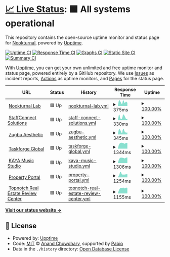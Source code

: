 # [📈 Live Status](https://Nookturnal.github.io/upptime): <!--live status--> **🟩 All systems operational**

This repository contains the open-source uptime monitor and status page for [Nookturnal](https://Nookturnal.github.io/upptime), powered by [Upptime](https://github.com/upptime/upptime).

[![Uptime CI](https://github.com/Nookturnal/upptime/workflows/Uptime%20CI/badge.svg)](https://github.com/Nookturnal/upptime/actions?query=workflow%3A%22Uptime+CI%22)
[![Response Time CI](https://github.com/Nookturnal/upptime/workflows/Response%20Time%20CI/badge.svg)](https://github.com/Nookturnal/upptime/actions?query=workflow%3A%22Response+Time+CI%22)
[![Graphs CI](https://github.com/Nookturnal/upptime/workflows/Graphs%20CI/badge.svg)](https://github.com/Nookturnal/upptime/actions?query=workflow%3A%22Graphs+CI%22)
[![Static Site CI](https://github.com/Nookturnal/upptime/workflows/Static%20Site%20CI/badge.svg)](https://github.com/Nookturnal/upptime/actions?query=workflow%3A%22Static+Site+CI%22)
[![Summary CI](https://github.com/Nookturnal/upptime/workflows/Summary%20CI/badge.svg)](https://github.com/Nookturnal/upptime/actions?query=workflow%3A%22Summary+CI%22)

With [Upptime](https://upptime.js.org), you can get your own unlimited and free uptime monitor and status page, powered entirely by a GitHub repository. We use [Issues](https://github.com/Nookturnal/upptime/issues) as incident reports, [Actions](https://github.com/Nookturnal/upptime/actions) as uptime monitors, and [Pages](https://Nookturnal.github.io/upptime) for the status page.

<!--start: status pages-->
<!-- This summary is generated by Upptime (https://github.com/upptime/upptime) -->
<!-- Do not edit this manually, your changes will be overwritten -->
<!-- prettier-ignore -->
| URL | Status | History | Response Time | Uptime |
| --- | ------ | ------- | ------------- | ------ |
| <img alt="" src="https://icons.duckduckgo.com/ip3/www.nookturnal.com.ico" height="13"> [Nookturnal Lab](https://www.nookturnal.com/) | 🟩 Up | [nookturnal-lab.yml](https://github.com/nookturnal/nookturnal-upptime/commits/HEAD/history/nookturnal-lab.yml) | <details><summary><img alt="Response time graph" src="./graphs/nookturnal-lab/response-time-week.png" height="20"> 375ms</summary><br><a href="https://status.nookturnal.com/history/nookturnal-lab"><img alt="Response time 327" src="https://img.shields.io/endpoint?url=https%3A%2F%2Fraw.githubusercontent.com%2Fnookturnal%2Fnookturnal-upptime%2FHEAD%2Fapi%2Fnookturnal-lab%2Fresponse-time.json"></a><br><a href="https://status.nookturnal.com/history/nookturnal-lab"><img alt="24-hour response time 896" src="https://img.shields.io/endpoint?url=https%3A%2F%2Fraw.githubusercontent.com%2Fnookturnal%2Fnookturnal-upptime%2FHEAD%2Fapi%2Fnookturnal-lab%2Fresponse-time-day.json"></a><br><a href="https://status.nookturnal.com/history/nookturnal-lab"><img alt="7-day response time 375" src="https://img.shields.io/endpoint?url=https%3A%2F%2Fraw.githubusercontent.com%2Fnookturnal%2Fnookturnal-upptime%2FHEAD%2Fapi%2Fnookturnal-lab%2Fresponse-time-week.json"></a><br><a href="https://status.nookturnal.com/history/nookturnal-lab"><img alt="30-day response time 306" src="https://img.shields.io/endpoint?url=https%3A%2F%2Fraw.githubusercontent.com%2Fnookturnal%2Fnookturnal-upptime%2FHEAD%2Fapi%2Fnookturnal-lab%2Fresponse-time-month.json"></a><br><a href="https://status.nookturnal.com/history/nookturnal-lab"><img alt="1-year response time 327" src="https://img.shields.io/endpoint?url=https%3A%2F%2Fraw.githubusercontent.com%2Fnookturnal%2Fnookturnal-upptime%2FHEAD%2Fapi%2Fnookturnal-lab%2Fresponse-time-year.json"></a></details> | <details><summary><a href="https://status.nookturnal.com/history/nookturnal-lab">100.00%</a></summary><a href="https://status.nookturnal.com/history/nookturnal-lab"><img alt="All-time uptime 100.00%" src="https://img.shields.io/endpoint?url=https%3A%2F%2Fraw.githubusercontent.com%2Fnookturnal%2Fnookturnal-upptime%2FHEAD%2Fapi%2Fnookturnal-lab%2Fuptime.json"></a><br><a href="https://status.nookturnal.com/history/nookturnal-lab"><img alt="24-hour uptime 100.00%" src="https://img.shields.io/endpoint?url=https%3A%2F%2Fraw.githubusercontent.com%2Fnookturnal%2Fnookturnal-upptime%2FHEAD%2Fapi%2Fnookturnal-lab%2Fuptime-day.json"></a><br><a href="https://status.nookturnal.com/history/nookturnal-lab"><img alt="7-day uptime 100.00%" src="https://img.shields.io/endpoint?url=https%3A%2F%2Fraw.githubusercontent.com%2Fnookturnal%2Fnookturnal-upptime%2FHEAD%2Fapi%2Fnookturnal-lab%2Fuptime-week.json"></a><br><a href="https://status.nookturnal.com/history/nookturnal-lab"><img alt="30-day uptime 100.00%" src="https://img.shields.io/endpoint?url=https%3A%2F%2Fraw.githubusercontent.com%2Fnookturnal%2Fnookturnal-upptime%2FHEAD%2Fapi%2Fnookturnal-lab%2Fuptime-month.json"></a><br><a href="https://status.nookturnal.com/history/nookturnal-lab"><img alt="1-year uptime 100.00%" src="https://img.shields.io/endpoint?url=https%3A%2F%2Fraw.githubusercontent.com%2Fnookturnal%2Fnookturnal-upptime%2FHEAD%2Fapi%2Fnookturnal-lab%2Fuptime-year.json"></a></details>
| <img alt="" src="https://icons.duckduckgo.com/ip3/www.staffconnect.ph.ico" height="13"> [StaffConnect Solutions](https://www.staffconnect.ph/) | 🟩 Up | [staff-connect-solutions.yml](https://github.com/nookturnal/nookturnal-upptime/commits/HEAD/history/staff-connect-solutions.yml) | <details><summary><img alt="Response time graph" src="./graphs/staff-connect-solutions/response-time-week.png" height="20"> 330ms</summary><br><a href="https://status.nookturnal.com/history/staff-connect-solutions"><img alt="Response time 374" src="https://img.shields.io/endpoint?url=https%3A%2F%2Fraw.githubusercontent.com%2Fnookturnal%2Fnookturnal-upptime%2FHEAD%2Fapi%2Fstaff-connect-solutions%2Fresponse-time.json"></a><br><a href="https://status.nookturnal.com/history/staff-connect-solutions"><img alt="24-hour response time 626" src="https://img.shields.io/endpoint?url=https%3A%2F%2Fraw.githubusercontent.com%2Fnookturnal%2Fnookturnal-upptime%2FHEAD%2Fapi%2Fstaff-connect-solutions%2Fresponse-time-day.json"></a><br><a href="https://status.nookturnal.com/history/staff-connect-solutions"><img alt="7-day response time 330" src="https://img.shields.io/endpoint?url=https%3A%2F%2Fraw.githubusercontent.com%2Fnookturnal%2Fnookturnal-upptime%2FHEAD%2Fapi%2Fstaff-connect-solutions%2Fresponse-time-week.json"></a><br><a href="https://status.nookturnal.com/history/staff-connect-solutions"><img alt="30-day response time 329" src="https://img.shields.io/endpoint?url=https%3A%2F%2Fraw.githubusercontent.com%2Fnookturnal%2Fnookturnal-upptime%2FHEAD%2Fapi%2Fstaff-connect-solutions%2Fresponse-time-month.json"></a><br><a href="https://status.nookturnal.com/history/staff-connect-solutions"><img alt="1-year response time 374" src="https://img.shields.io/endpoint?url=https%3A%2F%2Fraw.githubusercontent.com%2Fnookturnal%2Fnookturnal-upptime%2FHEAD%2Fapi%2Fstaff-connect-solutions%2Fresponse-time-year.json"></a></details> | <details><summary><a href="https://status.nookturnal.com/history/staff-connect-solutions">100.00%</a></summary><a href="https://status.nookturnal.com/history/staff-connect-solutions"><img alt="All-time uptime 100.00%" src="https://img.shields.io/endpoint?url=https%3A%2F%2Fraw.githubusercontent.com%2Fnookturnal%2Fnookturnal-upptime%2FHEAD%2Fapi%2Fstaff-connect-solutions%2Fuptime.json"></a><br><a href="https://status.nookturnal.com/history/staff-connect-solutions"><img alt="24-hour uptime 100.00%" src="https://img.shields.io/endpoint?url=https%3A%2F%2Fraw.githubusercontent.com%2Fnookturnal%2Fnookturnal-upptime%2FHEAD%2Fapi%2Fstaff-connect-solutions%2Fuptime-day.json"></a><br><a href="https://status.nookturnal.com/history/staff-connect-solutions"><img alt="7-day uptime 100.00%" src="https://img.shields.io/endpoint?url=https%3A%2F%2Fraw.githubusercontent.com%2Fnookturnal%2Fnookturnal-upptime%2FHEAD%2Fapi%2Fstaff-connect-solutions%2Fuptime-week.json"></a><br><a href="https://status.nookturnal.com/history/staff-connect-solutions"><img alt="30-day uptime 100.00%" src="https://img.shields.io/endpoint?url=https%3A%2F%2Fraw.githubusercontent.com%2Fnookturnal%2Fnookturnal-upptime%2FHEAD%2Fapi%2Fstaff-connect-solutions%2Fuptime-month.json"></a><br><a href="https://status.nookturnal.com/history/staff-connect-solutions"><img alt="1-year uptime 100.00%" src="https://img.shields.io/endpoint?url=https%3A%2F%2Fraw.githubusercontent.com%2Fnookturnal%2Fnookturnal-upptime%2FHEAD%2Fapi%2Fstaff-connect-solutions%2Fuptime-year.json"></a></details>
| <img alt="" src="https://icons.duckduckgo.com/ip3/www.zugbuaesthetic.com.ico" height="13"> [Zugbu Aesthetic](https://www.zugbuaesthetic.com/) | 🟩 Up | [zugbu-aesthetic.yml](https://github.com/nookturnal/nookturnal-upptime/commits/HEAD/history/zugbu-aesthetic.yml) | <details><summary><img alt="Response time graph" src="./graphs/zugbu-aesthetic/response-time-week.png" height="20"> 345ms</summary><br><a href="https://status.nookturnal.com/history/zugbu-aesthetic"><img alt="Response time 348" src="https://img.shields.io/endpoint?url=https%3A%2F%2Fraw.githubusercontent.com%2Fnookturnal%2Fnookturnal-upptime%2FHEAD%2Fapi%2Fzugbu-aesthetic%2Fresponse-time.json"></a><br><a href="https://status.nookturnal.com/history/zugbu-aesthetic"><img alt="24-hour response time 565" src="https://img.shields.io/endpoint?url=https%3A%2F%2Fraw.githubusercontent.com%2Fnookturnal%2Fnookturnal-upptime%2FHEAD%2Fapi%2Fzugbu-aesthetic%2Fresponse-time-day.json"></a><br><a href="https://status.nookturnal.com/history/zugbu-aesthetic"><img alt="7-day response time 345" src="https://img.shields.io/endpoint?url=https%3A%2F%2Fraw.githubusercontent.com%2Fnookturnal%2Fnookturnal-upptime%2FHEAD%2Fapi%2Fzugbu-aesthetic%2Fresponse-time-week.json"></a><br><a href="https://status.nookturnal.com/history/zugbu-aesthetic"><img alt="30-day response time 318" src="https://img.shields.io/endpoint?url=https%3A%2F%2Fraw.githubusercontent.com%2Fnookturnal%2Fnookturnal-upptime%2FHEAD%2Fapi%2Fzugbu-aesthetic%2Fresponse-time-month.json"></a><br><a href="https://status.nookturnal.com/history/zugbu-aesthetic"><img alt="1-year response time 348" src="https://img.shields.io/endpoint?url=https%3A%2F%2Fraw.githubusercontent.com%2Fnookturnal%2Fnookturnal-upptime%2FHEAD%2Fapi%2Fzugbu-aesthetic%2Fresponse-time-year.json"></a></details> | <details><summary><a href="https://status.nookturnal.com/history/zugbu-aesthetic">100.00%</a></summary><a href="https://status.nookturnal.com/history/zugbu-aesthetic"><img alt="All-time uptime 100.00%" src="https://img.shields.io/endpoint?url=https%3A%2F%2Fraw.githubusercontent.com%2Fnookturnal%2Fnookturnal-upptime%2FHEAD%2Fapi%2Fzugbu-aesthetic%2Fuptime.json"></a><br><a href="https://status.nookturnal.com/history/zugbu-aesthetic"><img alt="24-hour uptime 100.00%" src="https://img.shields.io/endpoint?url=https%3A%2F%2Fraw.githubusercontent.com%2Fnookturnal%2Fnookturnal-upptime%2FHEAD%2Fapi%2Fzugbu-aesthetic%2Fuptime-day.json"></a><br><a href="https://status.nookturnal.com/history/zugbu-aesthetic"><img alt="7-day uptime 100.00%" src="https://img.shields.io/endpoint?url=https%3A%2F%2Fraw.githubusercontent.com%2Fnookturnal%2Fnookturnal-upptime%2FHEAD%2Fapi%2Fzugbu-aesthetic%2Fuptime-week.json"></a><br><a href="https://status.nookturnal.com/history/zugbu-aesthetic"><img alt="30-day uptime 100.00%" src="https://img.shields.io/endpoint?url=https%3A%2F%2Fraw.githubusercontent.com%2Fnookturnal%2Fnookturnal-upptime%2FHEAD%2Fapi%2Fzugbu-aesthetic%2Fuptime-month.json"></a><br><a href="https://status.nookturnal.com/history/zugbu-aesthetic"><img alt="1-year uptime 100.00%" src="https://img.shields.io/endpoint?url=https%3A%2F%2Fraw.githubusercontent.com%2Fnookturnal%2Fnookturnal-upptime%2FHEAD%2Fapi%2Fzugbu-aesthetic%2Fuptime-year.json"></a></details>
| <img alt="" src="https://icons.duckduckgo.com/ip3/www.taskforgeglobal.com.ico" height="13"> [Taskforge Global](https://www.taskforgeglobal.com/) | 🟩 Up | [taskforge-global.yml](https://github.com/nookturnal/nookturnal-upptime/commits/HEAD/history/taskforge-global.yml) | <details><summary><img alt="Response time graph" src="./graphs/taskforge-global/response-time-week.png" height="20"> 1344ms</summary><br><a href="https://status.nookturnal.com/history/taskforge-global"><img alt="Response time 1246" src="https://img.shields.io/endpoint?url=https%3A%2F%2Fraw.githubusercontent.com%2Fnookturnal%2Fnookturnal-upptime%2FHEAD%2Fapi%2Ftaskforge-global%2Fresponse-time.json"></a><br><a href="https://status.nookturnal.com/history/taskforge-global"><img alt="24-hour response time 1085" src="https://img.shields.io/endpoint?url=https%3A%2F%2Fraw.githubusercontent.com%2Fnookturnal%2Fnookturnal-upptime%2FHEAD%2Fapi%2Ftaskforge-global%2Fresponse-time-day.json"></a><br><a href="https://status.nookturnal.com/history/taskforge-global"><img alt="7-day response time 1344" src="https://img.shields.io/endpoint?url=https%3A%2F%2Fraw.githubusercontent.com%2Fnookturnal%2Fnookturnal-upptime%2FHEAD%2Fapi%2Ftaskforge-global%2Fresponse-time-week.json"></a><br><a href="https://status.nookturnal.com/history/taskforge-global"><img alt="30-day response time 1308" src="https://img.shields.io/endpoint?url=https%3A%2F%2Fraw.githubusercontent.com%2Fnookturnal%2Fnookturnal-upptime%2FHEAD%2Fapi%2Ftaskforge-global%2Fresponse-time-month.json"></a><br><a href="https://status.nookturnal.com/history/taskforge-global"><img alt="1-year response time 1246" src="https://img.shields.io/endpoint?url=https%3A%2F%2Fraw.githubusercontent.com%2Fnookturnal%2Fnookturnal-upptime%2FHEAD%2Fapi%2Ftaskforge-global%2Fresponse-time-year.json"></a></details> | <details><summary><a href="https://status.nookturnal.com/history/taskforge-global">100.00%</a></summary><a href="https://status.nookturnal.com/history/taskforge-global"><img alt="All-time uptime 100.00%" src="https://img.shields.io/endpoint?url=https%3A%2F%2Fraw.githubusercontent.com%2Fnookturnal%2Fnookturnal-upptime%2FHEAD%2Fapi%2Ftaskforge-global%2Fuptime.json"></a><br><a href="https://status.nookturnal.com/history/taskforge-global"><img alt="24-hour uptime 100.00%" src="https://img.shields.io/endpoint?url=https%3A%2F%2Fraw.githubusercontent.com%2Fnookturnal%2Fnookturnal-upptime%2FHEAD%2Fapi%2Ftaskforge-global%2Fuptime-day.json"></a><br><a href="https://status.nookturnal.com/history/taskforge-global"><img alt="7-day uptime 100.00%" src="https://img.shields.io/endpoint?url=https%3A%2F%2Fraw.githubusercontent.com%2Fnookturnal%2Fnookturnal-upptime%2FHEAD%2Fapi%2Ftaskforge-global%2Fuptime-week.json"></a><br><a href="https://status.nookturnal.com/history/taskforge-global"><img alt="30-day uptime 100.00%" src="https://img.shields.io/endpoint?url=https%3A%2F%2Fraw.githubusercontent.com%2Fnookturnal%2Fnookturnal-upptime%2FHEAD%2Fapi%2Ftaskforge-global%2Fuptime-month.json"></a><br><a href="https://status.nookturnal.com/history/taskforge-global"><img alt="1-year uptime 100.00%" src="https://img.shields.io/endpoint?url=https%3A%2F%2Fraw.githubusercontent.com%2Fnookturnal%2Fnookturnal-upptime%2FHEAD%2Fapi%2Ftaskforge-global%2Fuptime-year.json"></a></details>
| <img alt="" src="https://icons.duckduckgo.com/ip3/www.kayamusicstudio.com.ico" height="13"> [KAYA Music Studio](https://www.kayamusicstudio.com/) | 🟩 Up | [kaya-music-studio.yml](https://github.com/nookturnal/nookturnal-upptime/commits/HEAD/history/kaya-music-studio.yml) | <details><summary><img alt="Response time graph" src="./graphs/kaya-music-studio/response-time-week.png" height="20"> 1306ms</summary><br><a href="https://status.nookturnal.com/history/kaya-music-studio"><img alt="Response time 1328" src="https://img.shields.io/endpoint?url=https%3A%2F%2Fraw.githubusercontent.com%2Fnookturnal%2Fnookturnal-upptime%2FHEAD%2Fapi%2Fkaya-music-studio%2Fresponse-time.json"></a><br><a href="https://status.nookturnal.com/history/kaya-music-studio"><img alt="24-hour response time 1108" src="https://img.shields.io/endpoint?url=https%3A%2F%2Fraw.githubusercontent.com%2Fnookturnal%2Fnookturnal-upptime%2FHEAD%2Fapi%2Fkaya-music-studio%2Fresponse-time-day.json"></a><br><a href="https://status.nookturnal.com/history/kaya-music-studio"><img alt="7-day response time 1306" src="https://img.shields.io/endpoint?url=https%3A%2F%2Fraw.githubusercontent.com%2Fnookturnal%2Fnookturnal-upptime%2FHEAD%2Fapi%2Fkaya-music-studio%2Fresponse-time-week.json"></a><br><a href="https://status.nookturnal.com/history/kaya-music-studio"><img alt="30-day response time 1303" src="https://img.shields.io/endpoint?url=https%3A%2F%2Fraw.githubusercontent.com%2Fnookturnal%2Fnookturnal-upptime%2FHEAD%2Fapi%2Fkaya-music-studio%2Fresponse-time-month.json"></a><br><a href="https://status.nookturnal.com/history/kaya-music-studio"><img alt="1-year response time 1328" src="https://img.shields.io/endpoint?url=https%3A%2F%2Fraw.githubusercontent.com%2Fnookturnal%2Fnookturnal-upptime%2FHEAD%2Fapi%2Fkaya-music-studio%2Fresponse-time-year.json"></a></details> | <details><summary><a href="https://status.nookturnal.com/history/kaya-music-studio">100.00%</a></summary><a href="https://status.nookturnal.com/history/kaya-music-studio"><img alt="All-time uptime 100.00%" src="https://img.shields.io/endpoint?url=https%3A%2F%2Fraw.githubusercontent.com%2Fnookturnal%2Fnookturnal-upptime%2FHEAD%2Fapi%2Fkaya-music-studio%2Fuptime.json"></a><br><a href="https://status.nookturnal.com/history/kaya-music-studio"><img alt="24-hour uptime 100.00%" src="https://img.shields.io/endpoint?url=https%3A%2F%2Fraw.githubusercontent.com%2Fnookturnal%2Fnookturnal-upptime%2FHEAD%2Fapi%2Fkaya-music-studio%2Fuptime-day.json"></a><br><a href="https://status.nookturnal.com/history/kaya-music-studio"><img alt="7-day uptime 100.00%" src="https://img.shields.io/endpoint?url=https%3A%2F%2Fraw.githubusercontent.com%2Fnookturnal%2Fnookturnal-upptime%2FHEAD%2Fapi%2Fkaya-music-studio%2Fuptime-week.json"></a><br><a href="https://status.nookturnal.com/history/kaya-music-studio"><img alt="30-day uptime 100.00%" src="https://img.shields.io/endpoint?url=https%3A%2F%2Fraw.githubusercontent.com%2Fnookturnal%2Fnookturnal-upptime%2FHEAD%2Fapi%2Fkaya-music-studio%2Fuptime-month.json"></a><br><a href="https://status.nookturnal.com/history/kaya-music-studio"><img alt="1-year uptime 100.00%" src="https://img.shields.io/endpoint?url=https%3A%2F%2Fraw.githubusercontent.com%2Fnookturnal%2Fnookturnal-upptime%2FHEAD%2Fapi%2Fkaya-music-studio%2Fuptime-year.json"></a></details>
| <img alt="" src="https://icons.duckduckgo.com/ip3/www.propertyportal.ph.ico" height="13"> [Property Portal](https://www.propertyportal.ph/) | 🟩 Up | [property-portal.yml](https://github.com/nookturnal/nookturnal-upptime/commits/HEAD/history/property-portal.yml) | <details><summary><img alt="Response time graph" src="./graphs/property-portal/response-time-week.png" height="20"> 1254ms</summary><br><a href="https://status.nookturnal.com/history/property-portal"><img alt="Response time 664" src="https://img.shields.io/endpoint?url=https%3A%2F%2Fraw.githubusercontent.com%2Fnookturnal%2Fnookturnal-upptime%2FHEAD%2Fapi%2Fproperty-portal%2Fresponse-time.json"></a><br><a href="https://status.nookturnal.com/history/property-portal"><img alt="24-hour response time 911" src="https://img.shields.io/endpoint?url=https%3A%2F%2Fraw.githubusercontent.com%2Fnookturnal%2Fnookturnal-upptime%2FHEAD%2Fapi%2Fproperty-portal%2Fresponse-time-day.json"></a><br><a href="https://status.nookturnal.com/history/property-portal"><img alt="7-day response time 1254" src="https://img.shields.io/endpoint?url=https%3A%2F%2Fraw.githubusercontent.com%2Fnookturnal%2Fnookturnal-upptime%2FHEAD%2Fapi%2Fproperty-portal%2Fresponse-time-week.json"></a><br><a href="https://status.nookturnal.com/history/property-portal"><img alt="30-day response time 1174" src="https://img.shields.io/endpoint?url=https%3A%2F%2Fraw.githubusercontent.com%2Fnookturnal%2Fnookturnal-upptime%2FHEAD%2Fapi%2Fproperty-portal%2Fresponse-time-month.json"></a><br><a href="https://status.nookturnal.com/history/property-portal"><img alt="1-year response time 664" src="https://img.shields.io/endpoint?url=https%3A%2F%2Fraw.githubusercontent.com%2Fnookturnal%2Fnookturnal-upptime%2FHEAD%2Fapi%2Fproperty-portal%2Fresponse-time-year.json"></a></details> | <details><summary><a href="https://status.nookturnal.com/history/property-portal">100.00%</a></summary><a href="https://status.nookturnal.com/history/property-portal"><img alt="All-time uptime 100.00%" src="https://img.shields.io/endpoint?url=https%3A%2F%2Fraw.githubusercontent.com%2Fnookturnal%2Fnookturnal-upptime%2FHEAD%2Fapi%2Fproperty-portal%2Fuptime.json"></a><br><a href="https://status.nookturnal.com/history/property-portal"><img alt="24-hour uptime 100.00%" src="https://img.shields.io/endpoint?url=https%3A%2F%2Fraw.githubusercontent.com%2Fnookturnal%2Fnookturnal-upptime%2FHEAD%2Fapi%2Fproperty-portal%2Fuptime-day.json"></a><br><a href="https://status.nookturnal.com/history/property-portal"><img alt="7-day uptime 100.00%" src="https://img.shields.io/endpoint?url=https%3A%2F%2Fraw.githubusercontent.com%2Fnookturnal%2Fnookturnal-upptime%2FHEAD%2Fapi%2Fproperty-portal%2Fuptime-week.json"></a><br><a href="https://status.nookturnal.com/history/property-portal"><img alt="30-day uptime 100.00%" src="https://img.shields.io/endpoint?url=https%3A%2F%2Fraw.githubusercontent.com%2Fnookturnal%2Fnookturnal-upptime%2FHEAD%2Fapi%2Fproperty-portal%2Fuptime-month.json"></a><br><a href="https://status.nookturnal.com/history/property-portal"><img alt="1-year uptime 100.00%" src="https://img.shields.io/endpoint?url=https%3A%2F%2Fraw.githubusercontent.com%2Fnookturnal%2Fnookturnal-upptime%2FHEAD%2Fapi%2Fproperty-portal%2Fuptime-year.json"></a></details>
| <img alt="" src="https://icons.duckduckgo.com/ip3/www.topnotchreviewcenter.com.ico" height="13"> [Topnotch Real Estate Review Center](https://www.topnotchreviewcenter.com/) | 🟩 Up | [topnotch-real-estate-review-center.yml](https://github.com/nookturnal/nookturnal-upptime/commits/HEAD/history/topnotch-real-estate-review-center.yml) | <details><summary><img alt="Response time graph" src="./graphs/topnotch-real-estate-review-center/response-time-week.png" height="20"> 1155ms</summary><br><a href="https://status.nookturnal.com/history/topnotch-real-estate-review-center"><img alt="Response time 1142" src="https://img.shields.io/endpoint?url=https%3A%2F%2Fraw.githubusercontent.com%2Fnookturnal%2Fnookturnal-upptime%2FHEAD%2Fapi%2Ftopnotch-real-estate-review-center%2Fresponse-time.json"></a><br><a href="https://status.nookturnal.com/history/topnotch-real-estate-review-center"><img alt="24-hour response time 871" src="https://img.shields.io/endpoint?url=https%3A%2F%2Fraw.githubusercontent.com%2Fnookturnal%2Fnookturnal-upptime%2FHEAD%2Fapi%2Ftopnotch-real-estate-review-center%2Fresponse-time-day.json"></a><br><a href="https://status.nookturnal.com/history/topnotch-real-estate-review-center"><img alt="7-day response time 1155" src="https://img.shields.io/endpoint?url=https%3A%2F%2Fraw.githubusercontent.com%2Fnookturnal%2Fnookturnal-upptime%2FHEAD%2Fapi%2Ftopnotch-real-estate-review-center%2Fresponse-time-week.json"></a><br><a href="https://status.nookturnal.com/history/topnotch-real-estate-review-center"><img alt="30-day response time 1151" src="https://img.shields.io/endpoint?url=https%3A%2F%2Fraw.githubusercontent.com%2Fnookturnal%2Fnookturnal-upptime%2FHEAD%2Fapi%2Ftopnotch-real-estate-review-center%2Fresponse-time-month.json"></a><br><a href="https://status.nookturnal.com/history/topnotch-real-estate-review-center"><img alt="1-year response time 1142" src="https://img.shields.io/endpoint?url=https%3A%2F%2Fraw.githubusercontent.com%2Fnookturnal%2Fnookturnal-upptime%2FHEAD%2Fapi%2Ftopnotch-real-estate-review-center%2Fresponse-time-year.json"></a></details> | <details><summary><a href="https://status.nookturnal.com/history/topnotch-real-estate-review-center">100.00%</a></summary><a href="https://status.nookturnal.com/history/topnotch-real-estate-review-center"><img alt="All-time uptime 100.00%" src="https://img.shields.io/endpoint?url=https%3A%2F%2Fraw.githubusercontent.com%2Fnookturnal%2Fnookturnal-upptime%2FHEAD%2Fapi%2Ftopnotch-real-estate-review-center%2Fuptime.json"></a><br><a href="https://status.nookturnal.com/history/topnotch-real-estate-review-center"><img alt="24-hour uptime 100.00%" src="https://img.shields.io/endpoint?url=https%3A%2F%2Fraw.githubusercontent.com%2Fnookturnal%2Fnookturnal-upptime%2FHEAD%2Fapi%2Ftopnotch-real-estate-review-center%2Fuptime-day.json"></a><br><a href="https://status.nookturnal.com/history/topnotch-real-estate-review-center"><img alt="7-day uptime 100.00%" src="https://img.shields.io/endpoint?url=https%3A%2F%2Fraw.githubusercontent.com%2Fnookturnal%2Fnookturnal-upptime%2FHEAD%2Fapi%2Ftopnotch-real-estate-review-center%2Fuptime-week.json"></a><br><a href="https://status.nookturnal.com/history/topnotch-real-estate-review-center"><img alt="30-day uptime 100.00%" src="https://img.shields.io/endpoint?url=https%3A%2F%2Fraw.githubusercontent.com%2Fnookturnal%2Fnookturnal-upptime%2FHEAD%2Fapi%2Ftopnotch-real-estate-review-center%2Fuptime-month.json"></a><br><a href="https://status.nookturnal.com/history/topnotch-real-estate-review-center"><img alt="1-year uptime 100.00%" src="https://img.shields.io/endpoint?url=https%3A%2F%2Fraw.githubusercontent.com%2Fnookturnal%2Fnookturnal-upptime%2FHEAD%2Fapi%2Ftopnotch-real-estate-review-center%2Fuptime-year.json"></a></details>

<!--end: status pages-->

[**Visit our status website →**](https://Nookturnal.github.io/upptime)

## 📄 License

- Powered by: [Upptime](https://github.com/upptime/upptime)
- Code: [MIT](./LICENSE) © [Anand Chowdhary](https://anandchowdhary.com), supported by [Pabio](https://pabio.com)
- Data in the `./history` directory: [Open Database License](https://opendatacommons.org/licenses/odbl/1-0/)
